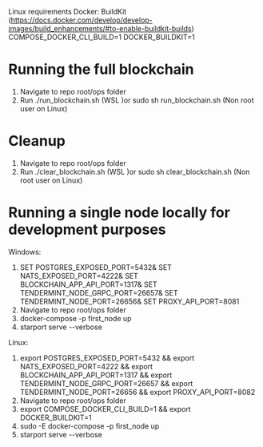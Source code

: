 
Linux requirements Docker: BuildKit (https://docs.docker.com/develop/develop-images/build_enhancements/#to-enable-buildkit-builds)
COMPOSE_DOCKER_CLI_BUILD=1
DOCKER_BUILDKIT=1

# Running the full blockchain

1. Navigate to repo root/ops folder
2. Run ./run_blockchain.sh (WSL )or sudo sh run_blockchain.sh (Non root user on Linux)

# Cleanup

1. Navigate to repo root/ops folder
2. Run ./clear_blockchain.sh (WSL )or sudo sh clear_blockchain.sh (Non root user on Linux)

# Running a single node locally for development purposes
Windows:
1. SET POSTGRES_EXPOSED_PORT=5432& SET NATS_EXPOSED_PORT=4222& SET BLOCKCHAIN_APP_API_PORT=1317& SET TENDERMINT_NODE_GRPC_PORT=26657& SET TENDERMINT_NODE_PORT=26656& SET PROXY_API_PORT=8081
2. Navigate to repo root/ops folder
3. docker-compose -p first_node up
4. starport serve --verbose

Linux: 
1. export POSTGRES_EXPOSED_PORT=5432 && export NATS_EXPOSED_PORT=4222 && export BLOCKCHAIN_APP_API_PORT=1317 && export TENDERMINT_NODE_GRPC_PORT=26657 && export TENDERMINT_NODE_PORT=26656 && export PROXY_API_PORT=8082
2. Navigate to repo root/ops folder
3. export COMPOSE_DOCKER_CLI_BUILD=1 && export DOCKER_BUILDKIT=1
4. sudo -E docker-compose -p first_node up
5. starport serve --verbose
